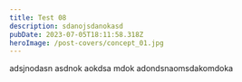 ```yaml
---
title: Test 08
description: sdanojsdanokasd
pubDate: 2023-07-05T18:11:58.318Z
heroImage: /post-covers/concept_01.jpg
---
```

a﻿dsjnodasn asdnok aokdsa mdok adondsnaomsdakomdoka